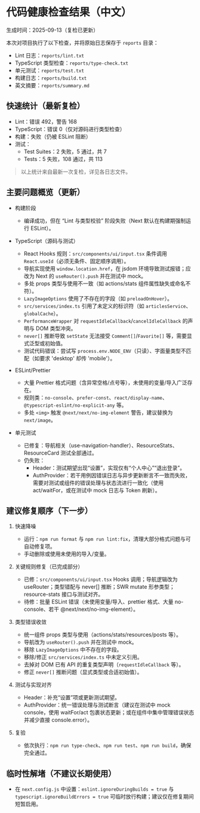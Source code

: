 # 代码健康检查结果（中文）

生成时间：2025-09-13（复检已更新）

本次对项目执行了以下检查，并将原始日志保存于 `reports` 目录：

- Lint 日志：`reports/lint.txt`
- TypeScript 类型检查：`reports/type-check.txt`
- 单元测试：`reports/test.txt`
- 构建日志：`reports/build.txt`
- 英文摘要：`reports/summary.md`

## 快速统计（最新复检）

- Lint：错误 492，警告 168
- TypeScript：错误 0（仅对源码进行类型检查）
- 构建：失败（仍被 ESLint 阻断）
- 测试：
  - Test Suites：2 失败，5 通过，共 7
  - Tests：5 失败，108 通过，共 113

> 以上统计来自最新一次复检，详见各日志文件。

## 主要问题概览（更新）

- 构建阶段
  - 编译成功，但在 “Lint 与类型校验” 阶段失败（Next 默认在构建期强制运行 ESLint）。

- TypeScript（源码与测试）
  - React Hooks 规则：`src/components/ui/input.tsx` 条件调用 `React.useId`（必须无条件、固定顺序调用）。
  - 导航实现使用 `window.location.href`，在 jsdom 环境导致测试报错；应改为 Next 的 `useRouter().push` 并在测试中 mock。
  - 多处 props 类型与使用不一致（如 actions/stats 组件属性缺失或命名不符）。
  - `LazyImageOptions` 使用了不存在的字段（如 `preloadOnHover`）。
  - `src/services/index.ts` 引用了未定义的标识符（如 `articlesService`、`globalCache`）。
  - `PerformanceWrapper` 对 `requestIdleCallback`/`cancelIdleCallback` 的声明与 DOM 类型冲突。
  - `never[]` 推断导致 `setState` 无法接受 `Comment[]`/`Favorite[]` 等，需要显式泛型或初始值。
  - 测试代码错误：尝试写 `process.env.NODE_ENV`（只读）、字面量类型不匹配（如要求 'desktop' 却传 'mobile'）。

- ESLint/Prettier
  - 大量 Prettier 格式问题（含异常空格/点号等），未使用的变量/导入广泛存在。
  - 规则类：`no-console`、`prefer-const`、`react/display-name`、`@typescript-eslint/no-explicit-any` 等。
  - 多处 `<img>` 触发 `@next/next/no-img-element` 警告，建议替换为 `next/image`。

- 单元测试
  - 已修复：导航相关（use-navigation-handler）、ResourceStats、ResourceCard 测试全部通过。
  - 仍失败：
    - Header：测试期望出现“设置”，实现仅有“个人中心”“退出登录”。
    - AuthProvider：若干用例因错误日志与异步更新断言不一致而失败，需要对测试或组件的错误处理与状态流进行一致化（使用 act/waitFor，或在测试中 mock 日志与 Token 刷新）。

## 建议修复顺序（下一步）

1) 快速降噪
   - 运行：`npm run format` 与 `npm run lint:fix`，清理大部分格式问题与可自动修复项。
   - 手动删除或使用未使用的导入/变量。

2) 关键规则修复（已完成部分）
   - 已修：`src/components/ui/input.tsx` Hooks 调用；导航逻辑改为 useRouter；类型错配与 never[] 推断；SWR mutate 形参类型；resource-stats 接口与测试对齐。
   - 待修：批量 ESLint 错误（未使用变量/导入、prettier 格式、大量 no-console、若干 @next/next/no-img-element）。

3) 类型错误收敛
   - 统一组件 props 类型与使用（actions/stats/resources/posts 等）。
   - 导航改为 `useRouter().push` 并在测试中 mock。
   - 移除 `LazyImageOptions` 中不存在的字段。
   - 移除/修正 `src/services/index.ts` 中未定义引用。
   - 去掉对 DOM 已有 API 的重复类型声明（`requestIdleCallback` 等）。
   - 修正 `never[]` 推断问题（显式类型或合适初始值）。

4) 测试与实现对齐
   - Header：补充“设置”项或更新测试期望。
   - AuthProvider：统一错误处理与测试断言（建议在测试中 mock console，使用 waitFor/act 包裹状态更新；或在组件中集中管理错误状态并减少直接 console.error）。

5) 复验
   - 依次执行：`npm run type-check`、`npm run test`、`npm run build`，确保完全通过。

## 临时性解堵（不建议长期使用）
- 在 `next.config.js` 中设置：`eslint.ignoreDuringBuilds = true` 与 `typescript.ignoreBuildErrors = true` 可临时放行构建；建议仅在修复期间短暂启用。
